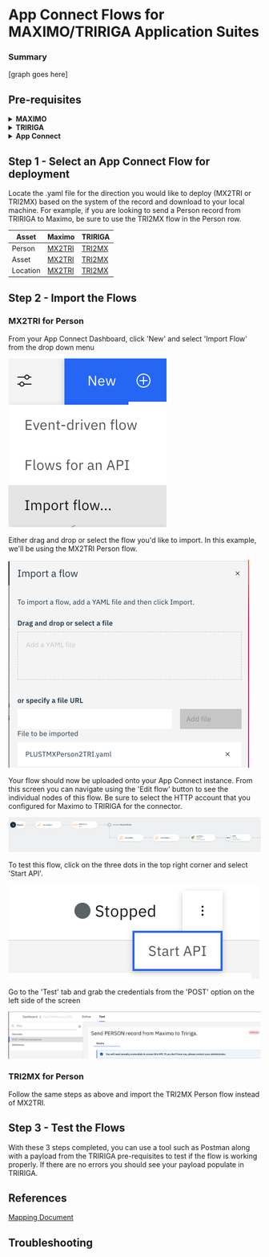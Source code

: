 # App Connect Flows for MAXIMO/TRIRIGA Application Suites

### Summary

[graph goes here]

## Pre-requisites

 <details><summary><b>MAXIMO</b></summary>

You should have credentials and access to an instance of Maximo.

Within Maximo, make sure to configure these pre-requisites before you begin.

1. Create Organization - TRIRIGA
2. Create a dummy clearing account in Chart of Accounts
3. Uncheck validation options in Chart of Accounts
4. Create a new GL Account for TRIRIGA - (1001, Description: Testing)
5. Create a site TRIMAIN and set it to active

  </details>
  
 <details><summary><b>TRIRIGA</b></summary>

You should have credentials and access to an instance of TRIRIGA

Download and import the [OM Package](/docs/APIConnector_v0.4.zip) containing TRIRIGA OSLC Resources for below APIs.

Business Object | Integration Type | Supported Integrations
---|---|---
People | Inbound & Outbound | Create and Retire
Building Equipment | Inbound & Outbound | Create and Retire
Space | Inbound & Outbound | Create and Retire
  
  </details>

 <details><summary><b>App Connect</b></summary>

You should have access to an instance of App Connect with a deployed instance of a Designer

You will need to create two accounts from the 'Catalog' tab in order to connect the applications.

![Catalog icon](/Pics/Catalog.png)

Once all of the connectors have loaded, scroll down to the HTTP Application and select 'Add a New Account'.

![HTTP Application](/Pics/Connector-1.png)

App Connect creates an account with a generic name in sequential order (Account 1, Account 2, etc.). If this is not your first account, make sure to take note if there are any other generic account names because the number of the one you create will depend on what has already been created. (Example: if Account 1 and Account 2 are present, your new account will be Account 3)

![Connector](/Pics/Connector.png)

See the below table for credentials:

Flow | Username | Password | API key | API location | API key name
---|---|---|---|---|---
Max -> Tri | Your TRIRIGA Username | Your TRIRIGA Password | N/A | N/A | N/A
Tri -> Max | N/A | N/A | Your Maximo apikey | 'header' | 'apikey' 

Once you have connected the account, head back to the Catalog page and rename the account accordingly (mxtririga or trimaximo).

</details>

## Step 1 - Select an App Connect Flow for deployment

Locate the .yaml file for the direction you would like to deploy (MX2TRI or TRI2MX) based on the system of the record and download to your local machine. For example, if you are looking to send a Person record from TRIRIGA to Maximo, be sure to use the TRI2MX flow in the Person row.

Asset | Maximo | TRIRIGA
---|---|---
Person | [MX2TRI](/docs/MAX2Tririga/PLUSTMXPerson2TRI.yaml) | [TRI2MX](/docs/TRI2Maximo/PLUSTTRIPerson2MX.yaml)
Asset | [MX2TRI](/docs/MAX2Tririga/PLUSTMXAsset2TRI.yaml) | [TRI2MX](/docs/TRI2Maximo/PLUSTTRIAsset2MX.yaml)
Location | [MX2TRI](/docs/MAX2Tririga/PLUSTMXLocation2TRI.yaml) | [TRI2MX](/docs/TRI2Maximo/PLUSTTRISpace2MX.yaml)


## Step 2 - Import the Flows

### MX2TRI for Person

From your App Connect Dashboard, click 'New' and select 'Import Flow' from the drop down menu

![Import flow](/Pics/Import.png)

Either drag and drop or select the flow you'd like to import. In this example, we'll be using the MX2TRI Person flow.

![Uploaded_Flow](/Pics/Uploaded_Flow.png)

Your flow should now be uploaded onto your App Connect instance. From this screen you can navigate using the 'Edit flow' button to see the individual nodes of this flow. Be sure to select the HTTP account that you configured for Maximo to TRIRIGA for the connector. 

![Completed Flow](/Pics/Completed_Flow.png)

To test this flow, click on the three dots in the top right corner and select 'Start API'.

![Start_Flow](/Pics/Start_API.png)

Go to the 'Test' tab and grab the credentials from the 'POST' option on the left side of the screen

![Test the flow](/Pics/Test_Flow.png)


### TRI2MX for Person

Follow the same steps as above and import the TRI2MX Person flow instead of MX2TRI.

## Step 3 - Test the Flows

With these 3 steps completed, you can use a tool such as Postman along with a payload from the TRIRIGA pre-requisites to test if the flow is working properly. If there are no errors you should see your payload populate in TRIRIGA.

## References
[Mapping Document](/docs/TRIRIGA_Maximo_Field_Mapping-Final.xlsx)

## Troubleshooting


